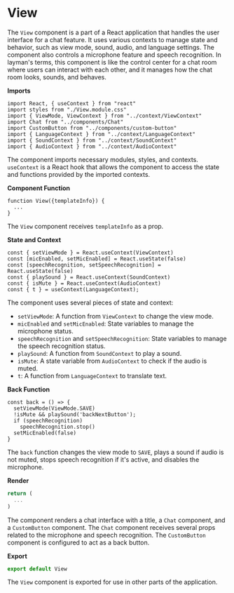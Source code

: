 # View

The `View` component is a part of a React application that handles the user interface for a chat feature. It uses various contexts to manage state and behavior, such as view mode, sound, audio, and language settings. The component also controls a microphone feature and speech recognition. In layman's terms, this component is like the control center for a chat room where users can interact with each other, and it manages how the chat room looks, sounds, and behaves.

**Imports**

```jsx!
import React, { useContext } from "react"
import styles from "./View.module.css"
import { ViewMode, ViewContext } from "../context/ViewContext"
import Chat from "../components/Chat"
import CustomButton from "../components/custom-button"
import { LanguageContext } from "../context/LanguageContext"
import { SoundContext } from "../context/SoundContext"
import { AudioContext } from "../context/AudioContext"
```

The component imports necessary modules, styles, and contexts. `useContext` is a React hook that allows the component to access the state and functions provided by the imported contexts.

**Component Function**

```jsx!
function View({templateInfo}) {
  ...
}
```

The `View` component receives `templateInfo` as a prop.


**State and Context**


```jsx!
const { setViewMode } = React.useContext(ViewContext)
const [micEnabled, setMicEnabled] = React.useState(false)
const [speechRecognition, setSpeechRecognition] = React.useState(false)
const { playSound } = React.useContext(SoundContext)
const { isMute } = React.useContext(AudioContext)
const { t } = useContext(LanguageContext);
```

The component uses several pieces of state and context:

- `setViewMode`: A function from `ViewContext` to change the view mode.
- `micEnabled` and `setMicEnabled`: State variables to manage the microphone status.
- `speechRecognition` and `setSpeechRecognition`: State variables to manage the speech recognition status.
- `playSound`: A function from `SoundContext` to play a sound.
- `isMute`: A state variable from `AudioContext` to check if the audio is muted.
- `t`: A function from `LanguageContext` to translate text.

**Back Function**

```jsx!
const back = () => {
  setViewMode(ViewMode.SAVE)
  !isMute && playSound('backNextButton');
  if (speechRecognition)
    speechRecognition.stop()
  setMicEnabled(false)
}
```


The `back` function changes the view mode to `SAVE`, plays a sound if audio is not muted, stops speech recognition if it's active, and disables the microphone.

**Render**

```jsx
return (
  ...
)
```

The component renders a chat interface with a title, a `Chat` component, and a `CustomButton` component. The `Chat` component receives several props related to the microphone and speech recognition. The `CustomButton` component is configured to act as a back button.

**Export**

```jsx
export default View
```

The `View` component is exported for use in other parts of the application.
